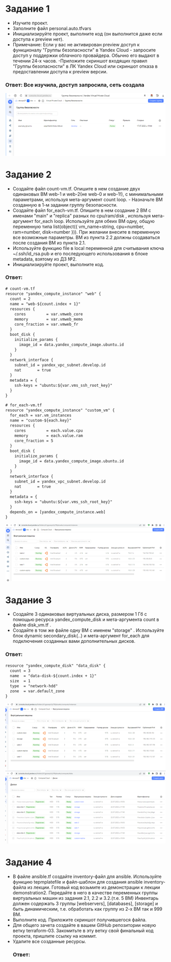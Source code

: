 # Задание 1
- Изучите проект.
- Заполните файл personal.auto.tfvars
- Инициализируйте проект, выполните код (он выполнится даже если доступа к preview нет).
- Примечание: Если у вас не активирован preview доступ к функционалу "Группы безопасности" в Yandex Cloud - запросите доступ у поддержки облачного провайдера. Обычно его выдают в течении 24-х часов.
-Приложите скриншот входящих правил "Группы безопасности" в ЛК Yandex Cloud или скриншот отказа в предоставлении доступа к preview версии.
### Ответ: Все изучила, доступ запросила, сеть создала

![yc](https://github.com/EVolgina/devops27-tf3/blob/main/YC.PNG)

# Задание 2
- Создайте файл count-vm.tf. Опишите в нем создание двух одинаковых ВМ web-1 и web-2(не web-0 и web-1!), с минимальными параметрами, используя мета-аргумент count loop. - Назначьте ВМ созданную в 1-м задании группу безопасности.
- Создайте файл for_each-vm.tf. Опишите в нем создание 2 ВМ с именами "main" и "replica" разных по cpu/ram/disk , используя мета-аргумент for_each loop. Используйте для обеих ВМ одну, общую переменную типа list(object({ vm_name=string, cpu=number, ram=number, disk=number })). При желании внесите в переменную все возможные параметры.
ВМ из пункта 2.2 должны создаваться после создания ВМ из пункта 2.1.
- Используйте функцию file в local переменной для считывания ключа ~/.ssh/id_rsa.pub и его последующего использования в блоке metadata, взятому из ДЗ №2.
- Инициализируйте проект, выполните код.
### Ответ: 
```
# count-vm.tf
resource "yandex_compute_instance" "web" {
  count = 2
  name = "web-${count.index + 1}"
  resources {
    cores         = var.vmweb_core
    memory        = var.vmweb_memo
    core_fraction = var.vmweb_fr
  }
  boot_disk {
    initialize_params {
      image_id = data.yandex_compute_image.ubuntu.id
    }
  }
  network_interface {
    subnet_id = yandex_vpc_subnet.develop.id
    nat       = true
  }
  metadata = {
    ssh-keys = "ubuntu:${var.vms_ssh_root_key}"
  }
}
```
```
# for_each-vm.tf
resource "yandex_compute_instance" "custom_vm" {
  for_each = var.vm_instances
  name = "custom-${each.key}"
  resources {
    cores         = each.value.cpu
    memory        = each.value.ram
    core_fraction = 5
  }
  boot_disk {
    initialize_params {
      image_id = data.yandex_compute_image.ubuntu.id
    }
  }
  network_interface {
    subnet_id = yandex_vpc_subnet.develop.id
    nat       = true
  }
  metadata = {
    ssh-keys = "ubuntu:${var.vms_ssh_root_key}"
  }
  depends_on = [yandex_compute_instance.web]
}
```
![vm](https://github.com/EVolgina/devops27-tf3/blob/main/4%20vm.PNG)
# Задание 3
- Создайте 3 одинаковых виртуальных диска, размером 1 Гб с помощью ресурса yandex_compute_disk и мета-аргумента count в файле disk_vm.tf .
- Создайте в том же файле одну ВМ c именем "storage" . Используйте блок dynamic secondary_disk{..} и мета-аргумент for_each для подключения созданных вами дополнительных дисков.
### Ответ:
```
resource "yandex_compute_disk" "data_disk" {
  count = 3
  name  = "data-disk-${count.index + 1}"
  size  = 1
  type  = "network-hdd"
  zone  = var.default_zone
}
```
![yvm](https://github.com/EVolgina/devops27-tf3/blob/main/5vm.PNG)
![ydisk](https://github.com/EVolgina/devops27-tf3/blob/main/ydisk.PNG)

# Задание 4
- В файле ansible.tf создайте inventory-файл для ansible. Используйте функцию tepmplatefile и файл-шаблон для создания ansible inventory-файла из лекции. Готовый код возьмите из демонстрации к лекции demonstration2. Передайте в него в качестве переменных группы виртуальных машин из задания 2.1, 2.2 и 3.2.(т.е. 5 ВМ)
Инвентарь должен содержать 3 группы [webservers], [databases], [storage] и быть динамическим, т.е. обработать как группу из 2-х ВМ так и 999 ВМ.
- Выполните код. Приложите скриншот получившегося файла.
- Для общего зачета создайте в вашем GitHub репозитории новую ветку terraform-03. Закомитьте в эту ветку свой финальный код проекта, пришлите ссылку на коммит.
- Удалите все созданные ресурсы.
  ### Ответ:

